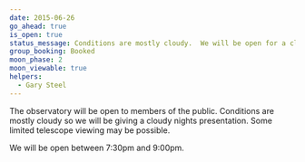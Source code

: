 ```yaml
---
date: 2015-06-26
go_ahead: true
is_open: true
status_message: Conditions are mostly cloudy.  We will be open for a cloudy nights presentation.
group_booking: Booked
moon_phase: 2
moon_viewable: true
helpers:
  - Gary Steel
---
```

The observatory will be open to members of the public.  Conditions are mostly
cloudy so we will be giving a cloudy nights presentation.  Some limited
telescope viewing may be possible.

We will be open between 7:30pm and 9:00pm.
